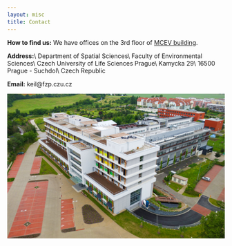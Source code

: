```yaml
---
layout: misc
title: Contact
---
```



**How to find us:**
We have offices on the 3rd floor of [MCEV building](https://en.mapy.cz/zakladni?vlastni-body&x=14.3699507&y=50.1293920&z=16&ut=MCEV&uc=9gtzDxYIa3&ud=50%C2%B07%2745.514%22N%2C%2014%C2%B022%2711.823%22E).

**Address:**\\
Department of Spatial Sciences\\
Faculty of Environmental Sciences\\
Czech University of Life Sciences Prague\\
Kamycka 29\\
16500 Prague - Suchdol\\
Czech Republic



**Email:** keil<span style="display:none">obfuscate</span>@fzp.czu.cz<br>

![MCEV](/../../images/mcev.jpg)

